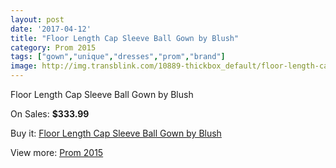 ```yaml
---
layout: post
date: '2017-04-12'
title: "Floor Length Cap Sleeve Ball Gown by Blush"
category: Prom 2015
tags: ["gown","unique","dresses","prom","brand"]
image: http://img.transblink.com/10889-thickbox_default/floor-length-cap-sleeve-ball-gown-by-blush.jpg
---
```

Floor Length Cap Sleeve Ball Gown by Blush

On Sales: **$333.99**
<a href="https://www.transblink.com/en/prom-2015/3540-floor-length-cap-sleeve-ball-gown-by-blush.html"><amp-img layout="responsive" width="600" height="600" src="//img.transblink.com/10889-thickbox_default/floor-length-cap-sleeve-ball-gown-by-blush.jpg" alt="Floor Length Cap Sleeve Ball Gown by Blush 0" /></a>
<a href="https://www.transblink.com/en/prom-2015/3540-floor-length-cap-sleeve-ball-gown-by-blush.html"><amp-img layout="responsive" width="600" height="600" src="//img.transblink.com/10891-thickbox_default/floor-length-cap-sleeve-ball-gown-by-blush.jpg" alt="Floor Length Cap Sleeve Ball Gown by Blush 1" /></a>
<a href="https://www.transblink.com/en/prom-2015/3540-floor-length-cap-sleeve-ball-gown-by-blush.html"><amp-img layout="responsive" width="600" height="600" src="//img.transblink.com/10890-thickbox_default/floor-length-cap-sleeve-ball-gown-by-blush.jpg" alt="Floor Length Cap Sleeve Ball Gown by Blush 2" /></a>

Buy it: [Floor Length Cap Sleeve Ball Gown by Blush](https://www.transblink.com/en/prom-2015/3540-floor-length-cap-sleeve-ball-gown-by-blush.html "Floor Length Cap Sleeve Ball Gown by Blush")

View more: [Prom 2015](https://www.transblink.com/en/10-prom-2015 "Prom 2015")